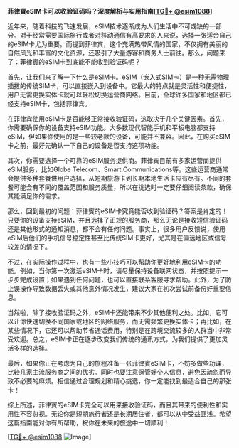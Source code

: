 **菲律賓eSIM卡可以收验证码吗？深度解析与实用指南[[TG💪+ @esim1088](https://t.me/s/esim1088)]**

近年来，随着科技的飞速发展，eSIM技术逐渐成为人们生活中不可或缺的一部分。对于经常需要国际旅行或者对移动通信有高要求的人来说，选择一张适合自己的eSIM卡尤为重要。而提到菲律宾，这个充满热带风情的国家，不仅拥有美丽的自然风光和丰富的文化资源，还吸引了大量游客和商务人士前往。那么，问题来了：菲律賓的eSIM卡到底能不能收到验证码呢？

首先，让我们来了解一下什么是eSIM卡。eSIM（嵌入式SIM卡）是一种无需物理插拔的传统SIM卡，可以直接嵌入到设备中。它最大的特点就是灵活性和便捷性，用户无需更换实体卡就可以轻松切换运营商网络。目前，全球许多国家和地区都已经支持eSIM卡，包括菲律宾。

在菲律宾使用eSIM卡是否能够正常接收验证码，这取决于几个关键因素。首先，你需要确保你的设备支持eSIM功能。大多数现代智能手机和平板电脑都支持eSIM，但如果你使用的是一些较老款的设备，可能并不兼容。因此，在购买eSIM卡之前，最好先确认一下自己的设备是否支持这项功能。

其次，你需要选择一个可靠的eSIM服务提供商。菲律宾目前有多家运营商提供eSIM服务，比如Globe Telecom、Smart Communications等。这些运营商通常会提供多种套餐供用户选择，从短期旅游卡到长期本地生活卡应有尽有。不同的套餐可能会有不同的覆盖范围和服务质量，所以在挑选时一定要仔细阅读条款，确保其能满足你的需求。

那么，回到最初的问题：菲律賓的eSIM卡究竟能否收到验证码？答案是肯定的！只要你的设备支持eSIM，并且选择了正规的服务商，那么无论是接收短信验证码还是其他形式的通知消息，都不会有任何问题。事实上，很多用户反馈说，使用eSIM后他们的手机信号稳定性甚至比传统SIM卡更好，尤其是在偏远地区或信号较差的情况下。

不过，在实际操作过程中，也有一些小技巧可以帮助你更好地利用eSIM卡的功能。例如，当你第一次激活eSIM卡时，请尽量保持设备联网状态，并按照提示一步步完成设置；如果遇到任何问题，也可以直接联系客服寻求帮助。此外，为了防止误操作导致数据丢失或其他意外情况发生，建议大家在初次尝试前备份好重要信息。

当然啦，除了接收验证码之外，eSIM卡还能带来不少其他便利之处。比如，它可以让你快速切换不同国家或地区的网络服务，而无需频繁更换实体卡；再比如，在某些情况下，它还可以帮助节省通话费用，特别是在跨境交流较多的人群当中非常受欢迎。总之，eSIM卡正在逐步改变我们传统的通讯方式，为我们提供了更加灵活多样的选择。

最后，如果你正在考虑为自己的旅程准备一张菲律賓eSIM卡，不妨多做些功课，比较几家主流服务商之间的优劣。同时也要注意保管好个人信息，避免因疏忽而导致不必要的麻烦。相信通过合理规划和精心挑选，你一定能找到最适合自己的那张卡！

综上所述，菲律賓的eSIM卡完全可以用来接收验证码，而且其带来的便利性和实用性不容忽视。无论你是短期旅行者还是长期居住者，都可以从中受益匪浅。希望这篇指南能对你有所帮助，祝你在未来的旅途中一切顺利！

[[TG💪+ @esim1088](https://t.me/s/esim1088) ![Image](https://i.postimg.cc/4NQfJmqS/Snipaste-2025-05-13-00-14-12.png)]